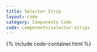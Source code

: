```yaml
---
title: Selector Strip
layout: code
category: Components Code
code: components/selector-strips
---
```


{% include code-container.html %}
